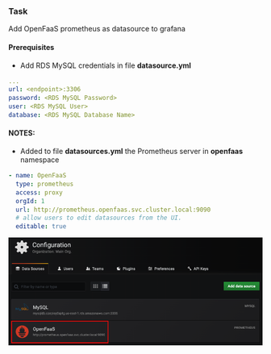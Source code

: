 ### Task
Add OpenFaaS prometheus as datasource to grafana

#### Prerequisites
- Add RDS MySQL credentials in file **datasource.yml**
```yaml
...     
url: <endpoint>:3306
password: <RDS MySQL Password>
user: <RDS MySQL User>
database: <RDS MySQL Database Name>
```

#### NOTES:
- Added to file **datasources.yml** the Prometheus server in **openfaas** namespace
```yaml
- name: OpenFaaS
  type: prometheus
  access: proxy
  orgId: 1
  url: http://prometheus.openfaas.svc.cluster.local:9090
  # allow users to edit datasources from the UI.
  editable: true
```

![](../../images/grafana_prom_openfaas.png)


